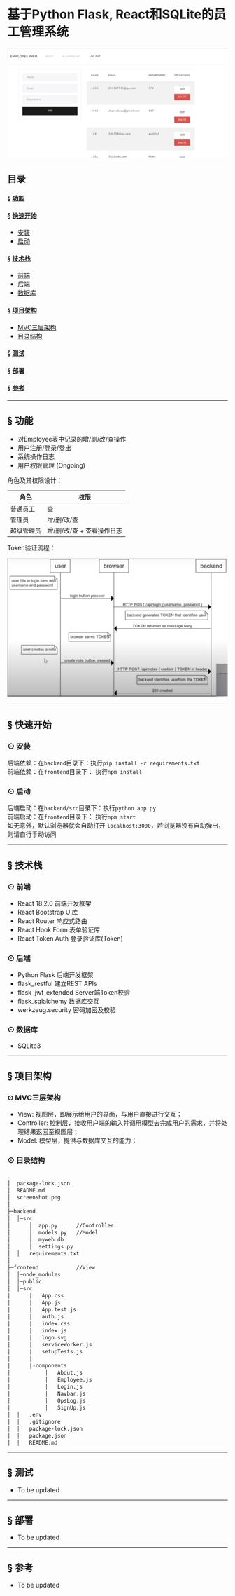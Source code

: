 # 基于Python Flask, React和SQLite的员工管理系统

![](./screenshot.png)

## 目录

#### &sect; [功能](#features)

#### &sect; [快速开始](#getting-started)
  * [安装](#installation)
  * [启动](#start)
  
#### &sect; [技术栈](#tech)
  * [前端](#frontend)
  * [后端](#backend)
  * [数据库](#database)

#### &sect; [项目架构](#architecture)
  * [MVC三层架构](#layers)
  * [目录结构](#tree)
  
#### &sect; [测试](#testing)  
#### &sect; [部署](#deployment)
#### &sect; [参考](#reference)

****

## <a name="features">&sect; 功能</a> 
* 对Employee表中记录的增/删/改/查操作
* 用户注册/登录/登出
* 系统操作日志
* 用户权限管理 (Ongoing)  

角色及其权限设计：  

|  角色   | 权限  |
|  ----  | ----  |
| 普通员工  | 查 |
| 管理员  | 增/删/改/查 |
| 超级管理员  | 增/删/改/查 + 查看操作日志 |

Token验证流程：  

![](./auth.png)

***

## <a name="getting-started">&sect; 快速开始</a>

### <a name="installation">⊙ 安装</a>

后端依赖：在`backend`目录下：执行`pip install -r requirements.txt`  
前端依赖：在`frontend`目录下： 执行`npm install`

### <a name="start">⊙ 启动</a>
后端启动：在`backend/src`目录下：执行`python app.py`  
前端启动：在`frontend`目录下： 执行`npm start`  
如无意外，默认浏览器就会自动打开 `localhost:3000`，若浏览器没有自动弹出，则请自行手动访问  

***

## <a name="tech">&sect; 技术栈</a>  

### <a name="frontend">⊙ 前端</a>  
* React 18.2.0 前端开发框架
* React Bootstrap UI库
* React Router 响应式路由
* React Hook Form 表单验证库
* React Token Auth 登录验证库(Token)

### <a name="backend">⊙ 后端</a>  
* Python Flask 后端开发框架
* flask_restful 建立REST APIs
* flask_jwt_extended Server端Token校验
* flask_sqlalchemy 数据库交互
* werkzeug.security 密码加密及校验

### <a name="database">⊙ 数据库</a>
* SQLite3

***

## <a name="architecture">&sect; 项目架构</a>

### <a name="layers">⊙ MVC三层架构</a>
* View: 视图层，即展示给用户的界面，与用户直接进行交互；
* Controller: 控制层，接收用户端的输入并调用模型去完成用户的需求，并将处理结果返回至视图层；
* Model: 模型层，提供与数据库交互的能力；

### <a name="tree">⊙ 目录结构</a>
```
.
│  package-lock.json
│  README.md
│  screenshot.png
│
├─backend 
│  │─src
│      │  app.py      //Controller
│      │  models.py   //Model
│      │  myweb.db
│      │  settings.py
│  │   requirements.txt
│              
├─frontend            //View
│  │─node_modules 
│  │─public  
│  │─src
│      │   App.css
│      │   App.js
│      │   App.test.js
│      │   auth.js
│      │   index.css
│      │   index.js
│      │   logo.svg
│      │   serviceWorker.js
│      │   setupTests.js
│      │
│      │-components
│           │   About.js
│           │   Employee.js
│           │   Login.js
│           │   Navbar.js
│           │   OpsLog.js
│           │   SignUp.js
│  │   .env
│  │   .gitignore
│  │   package-lock.json
│  │   package.json
│  │   README.md
```

***

## <a name="testing">&sect; 测试</a>
* To be updated  

***

## <a name="deployment">&sect; 部署</a>
* To be updated  

***

## <a name="reference">&sect; 参考</a>
* To be updated
